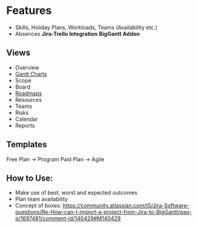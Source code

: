 # Features
- Skills, Holiday Plans, Workloads, Teams (Availability etc.)
- Absences
**Jira-Trello Integration**
**BigGantt Addon**

## Views
- Overview
- [Gantt Charts](Gantt%20Charts.md)
- Scope
- Board
- [Roadmaps](Roadmaps.md)
- Resources
- Teams
- Risks
- Calendar
- Reports

## Templates
Free Plan -> Program 
Paid Plan -> Agile

## How to Use:
- Make use of best, worst and expected outcomes
- Plan team availability
- Concept of boxes: https://community.atlassian.com/t5/Jira-Software-questions/Re-How-can-I-import-a-project-from-Jira-to-BigGantt/qaq-p/1697481/comment-id/140429#M140429
